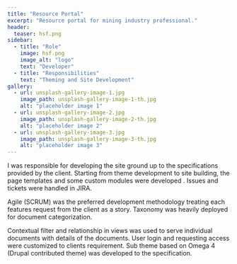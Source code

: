 ```yaml
---
title: "Resource Portal"
excerpt: "Resource portal for mining industry professional."
header:
  teaser: hsf.png
sidebar:
  - title: "Role"
    image: hsf.png
    image_alt: "logo"
    text: "Developer"
  - title: "Responsibilities"
    text: "Theming and Site Development"
gallery:
  - url: unsplash-gallery-image-1.jpg
    image_path: unsplash-gallery-image-1-th.jpg
    alt: "placeholder image 1"
  - url: unsplash-gallery-image-2.jpg
    image_path: unsplash-gallery-image-2-th.jpg
    alt: "placeholder image 2"
  - url: unsplash-gallery-image-3.jpg
    image_path: unsplash-gallery-image-3-th.jpg
    alt: "placeholder image 3"
---
```


I was responsible for developing the site ground up to the specifications provided by the client. Starting
from theme development to site building, the page templates and some custom modules were
developed . Issues and tickets were handled in JIRA. 

Agile (SCRUM) was the preferred development
methodology treating each features request from the client as a story. Taxonomy was heavily deployed
for document categorization.

 Contextual filter and relationship in views was used to serve individual
documents with details of the documents. User login and requesting access were customized to clients
requirement. Sub theme based on Omega 4 (Drupal contributed theme) was developed to the specification.